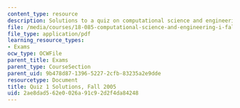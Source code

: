 ```yaml
---
content_type: resource
description: Solutions to a quiz on computational science and engineering.
file: /media/courses/18-085-computational-science-and-engineering-i-fall-2008/2ae8dad562e0026a91c92d2f4da84248_q1sols18085f05.pdf
file_type: application/pdf
learning_resource_types:
- Exams
ocw_type: OCWFile
parent_title: Exams
parent_type: CourseSection
parent_uid: 9b478d87-1396-5227-2cfb-83235a2e9dde
resourcetype: Document
title: Quiz 1 Solutions, Fall 2005
uid: 2ae8dad5-62e0-026a-91c9-2d2f4da84248
---
```


